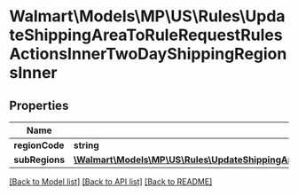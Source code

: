 # Walmart\Models\MP\US\Rules\UpdateShippingAreaToRuleRequestRulesActionsInnerTwoDayShippingRegionsInner

## Properties

Name | Type | Description | Notes
------------ | ------------- | ------------- | -------------
**regionCode** | **string** | regionCode | [optional]
**subRegions** | [**\Walmart\Models\MP\US\Rules\UpdateShippingAreaToRuleRequestRulesActionsInnerTwoDayShippingRegionsInnerSubRegionsInner[]**](UpdateShippingAreaToRuleRequestRulesActionsInnerTwoDayShippingRegionsInnerSubRegionsInner.md) |  | [optional]


[[Back to Model list]](./) [[Back to API list]](../../../../../README.md#supported-apis) [[Back to README]](../../../../../README.md)
